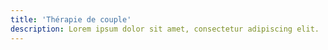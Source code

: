 ```yaml
---
title: 'Thérapie de couple'
description: Lorem ipsum dolor sit amet, consectetur adipiscing elit.
---
```


